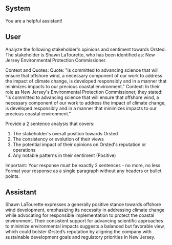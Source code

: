 ## System

You are a helpful assistant!

## User


Analyze the following stakeholder's opinions and sentiment towards Orsted. The stakeholder is Shawn LaTourette, who has been identified as: New Jersey Environmental Protection Commissioner.

Context and Quotes:
Quote: "is committed to advancing science that will ensure that offshore wind, a necessary component of our work to address the impact of climate change, is developed responsibly and in a manner that minimizes impacts to our precious coastal environment."
Context: In their role as New Jersey's Environmental Protection Commissioner, they stated: "is committed to advancing science that will ensure that offshore wind, a necessary component of our work to address the impact of climate change, is developed responsibly and in a manner that minimizes impacts to our precious coastal environment."

Provide a 2 sentence analysis that covers:
1. The stakeholder's overall position towards Orsted
2. The consistency or evolution of their views
3. The potential impact of their opinions on Orsted's reputation or operations
4. Any notable patterns in their sentiment (Positive)

Important: Your response must be exactly 2 sentences - no more, no less.
Format your response as a single paragraph without any headers or bullet points.


## Assistant

Shawn LaTourette expresses a generally positive stance towards offshore wind development, emphasizing its necessity in addressing climate change while advocating for responsible implementation to protect the coastal environment. Their consistent support for advancing scientific approaches to minimize environmental impacts suggests a balanced but favorable view, which could bolster Ørsted’s reputation by aligning the company with sustainable development goals and regulatory priorities in New Jersey.

